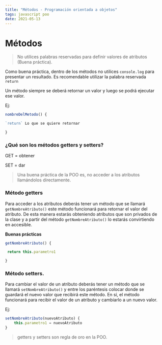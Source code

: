 ```yaml
---
title: "Métodos - Programación orientada a objetos"
tags: javascript poo
date: 2021-05-13
---
```


# Métodos
> No utilices palabras reservadas para definir valores de atributos (Buena práctica).

Como buena práctica, dentro de los métodos no utilices `console.log` para presentar un resultado. Es recomendable utilizar la palabra reservada `return`

Un método siempre se deberá retornar un valor y luego se podrá ejecutar ese valor.

Ej: 

````js
nombreDelMetodo() {

`return` Lo que se quiere retornar

}
````

### ¿Qué son los métodos getters y setters?

GET = obtener

SET = dar

> Una buena práctica de la POO es, no acceder a los atributos llamándolos directamente.

### Método getters
Para acceder a los atributos deberás tener un método que se llamará `getNombreAtributo()` este método funcionará para retornar el valor del atributo. De esta manera estarás obteniendo atributos que son privados de la clase y a partir del método `getNombreAtributo()` lo estarás convirtiendo en accesible.

**Buenas prácticas**
````js
getNombreAtributo() {

 return this.parametro1

}
````

### Método setters.
Para cambiar el valor de un atributo deberás tener un método que se llamará `setNombreAtributo()` y entre los paréntesis colocar donde se guardará el nuevo valor que recibirá este método. En sí, el método funcionará para recibir el valor de un atributo y cambiarlo a un nuevo valor.

Ej: 
````js
setNombreAtributo(nuevoAtributo) {
	this.parametro1 = nuevoAtributo
}
````

> getters y setters son regla de oro en la POO.